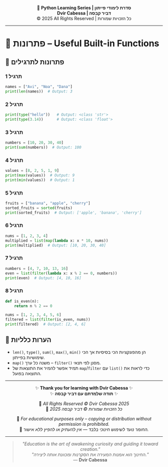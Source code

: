 <!-- DC_HEADER_START -->
<div align="center">

🐍 **Python Learning Series | סדרת לימודי פייתון**  
**Dvir Cabessa | דביר קבסה**  
© 2025 All Rights Reserved | כל הזכויות שמורות

</div>

---
<!-- DC_HEADER_END -->

# 📘 פתרונות – Useful Built-in Functions

## 🧪 פתרונות לתרגילים

### תרגיל 1
```python
names = ["Avi", "Noa", "Dana"]
print(len(names))  # Output: 3
```

### תרגיל 2
```python
print(type("hello"))   # Output: <class 'str'>
print(type(3.14))      # Output: <class 'float'>
```

### תרגיל 3
```python
numbers = [10, 20, 30, 40]
print(sum(numbers))  # Output: 100
```

### תרגיל 4
```python
values = [8, 2, 5, 1, 9]
print(max(values))  # Output: 9
print(min(values))  # Output: 1
```

### תרגיל 5
```python
fruits = ["banana", "apple", "cherry"]
sorted_fruits = sorted(fruits)
print(sorted_fruits)  # Output: ['apple', 'banana', 'cherry']
```

### תרגיל 6
```python
nums = [1, 2, 3, 4]
multiplied = list(map(lambda x: x * 10, nums))
print(multiplied)  # Output: [10, 20, 30, 40]
```

### תרגיל 7
```python
numbers = [4, 7, 10, 13, 16]
even = list(filter(lambda x: x % 2 == 0, numbers))
print(even)  # Output: [4, 10, 16]
```

### תרגיל 8
```python
def is_even(n):
    return n % 2 == 0

nums = [1, 2, 3, 4, 5, 6]
filtered = list(filter(is_even, nums))
print(filtered)  # Output: [2, 4, 6]
```

## 💬 הערות כלליות

* `len()`, `type()`, `sum()`, `max()`, `min()` הן מהפונקציות הכי בסיסיות אך הכי שימושיות בפייתון.
* `map()` משנה כל ערך – `filter()` מסנן לפי תנאי.
* תמיד אפשר להמיר את התוצאות של `map`/`filter` עם `list()` כדי לראות את התוצאה בפועל.

<!-- DC_FOOTER_START -->
---

<div align="center">

✨ **Thank you for learning with Dvir Cabessa** ✨  
✨ **תודה שלמדתם עם דביר קבסה** ✨  

📘 *All Rights Reserved © Dvir Cabessa 2025*  
📘 *כל הזכויות שמורות © דביר קבסה 2025*  

🔗 *For educational purposes only – copying or distribution without permission is prohibited.*  
🔗 *החומר נועד לשימוש חינוכי בלבד — אין להעתיק או להפיץ ללא אישור.*

---

> _"Education is the art of awakening curiosity and guiding it toward creation."_  
> _"החינוך הוא אמנות המעירה את הסקרנות ומכוונת אותה ליצירה."_  
> — **Dvir Cabessa**

</div>
<!-- DC_FOOTER_END -->

